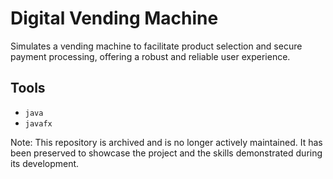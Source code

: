 # Digital Vending Machine
Simulates a vending machine to facilitate product selection and secure payment processing, offering a robust and reliable user experience.

## Tools
- `java`
- `javafx`

Note: This repository is archived and is no longer actively maintained. It has been preserved to showcase the project and the skills demonstrated during its development.
